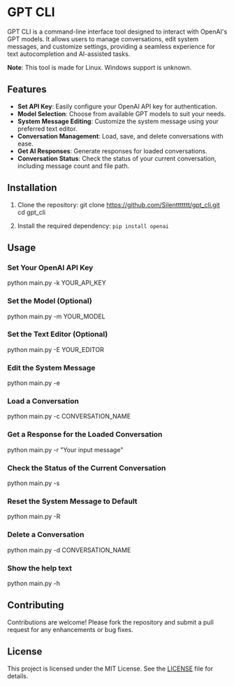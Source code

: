 # GPT CLI

GPT CLI is a command-line interface tool designed to interact with OpenAI's GPT models. It allows users to manage conversations, edit system messages, and customize settings, providing a seamless experience for text autocompletion and AI-assisted tasks.

**Note**: This tool is made for Linux. Windows support is unknown.

## Features

- **Set API Key**: Easily configure your OpenAI API key for authentication.
- **Model Selection**: Choose from available GPT models to suit your needs.
- **System Message Editing**: Customize the system message using your preferred text editor.
- **Conversation Management**: Load, save, and delete conversations with ease.
- **Get AI Responses**: Generate responses for loaded conversations.
- **Conversation Status**: Check the status of your current conversation, including message count and file path.

## Installation

1. Clone the repository:
   git clone https://github.com/Silenttttttt/gpt_cli.git
   cd gpt_cli

2. Install the required dependency:
  `pip install openai`

## Usage

### Set Your OpenAI API Key
   python main.py -k YOUR_API_KEY

### Set the Model (Optional)
   python main.py -m YOUR_MODEL

### Set the Text Editor (Optional)
   python main.py -E YOUR_EDITOR

### Edit the System Message
   python main.py -e

### Load a Conversation
   python main.py -c CONVERSATION_NAME

### Get a Response for the Loaded Conversation
   python main.py -r "Your input message"

### Check the Status of the Current Conversation
   python main.py -s

### Reset the System Message to Default
   python main.py -R

### Delete a Conversation
   python main.py -d CONVERSATION_NAME

### Show the help text
   python main.py -h

## Contributing

Contributions are welcome! Please fork the repository and submit a pull request for any enhancements or bug fixes.

## License

This project is licensed under the MIT License. See the [LICENSE](LICENSE) file for details.
